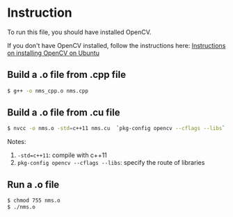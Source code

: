 # Instruction
To run this file, you should have installed OpenCV.

If you don't have OpenCV installed, follow the instructions here: [Instructions on installing OpenCV on Ubuntu](https://github.com/keineahnung2345/Parallel_NMS/blob/master/GPU/How%20to%20install%20OpenCV%20on%20Ubuntu.md)

## Build a .o file from .cpp file
```sh
$ g++ -o nms_cpp.o nms.cpp
```

## Build a .o file from .cu file
```sh
$ nvcc -o nms.o -std=c++11 nms.cu  `pkg-config opencv --cflags --libs`
```

Notes:
1. `-std=c++11`: compile with c++11
2. `pkg-config opencv --cflags --libs`: specify the route of libraries

## Run a .o file
```sh
$ chmod 755 nms.o
$ ./nms.o
```
